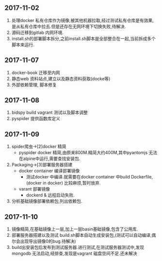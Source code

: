 ## 2017-11-02

1. 处理docker 私有仓库作为镜像,被其他机器拉取,经过测试私有仓库是有效果,是从私有仓库中拉去.但是还存在无网环境下切换失败,待解决.
2. 源码迁移到gitlab 内网环境. [](/yuan-ma-qian-yi-bu-zou.md)
3. install.sh的部署脚本拆分,之前install.sh脚本是全部整合在一起,当前拆成多个脚本来运行.

## 2017-11-07

1. docker-book 迁移至内网
2. 静态web 资料站点,建立以及静态资料获取(docke等)
3. 外部依赖管理, 脚本修复

## 2017-11-08
1. bidspy build vagrant 测试以及脚本调整
2. pyspider 提供函数库定义

## 2017-11-09
1. spider爬虫->[2]docker 精简
    + pyspider docker 精简,由原来800M.精简大约400M,其中pyantomjs 无法在alpine中运行,需要查找安装包.
2. Packaging->[3]部署服务器搭建
    + docker container 编译部署镜像  
        + 测试docker 中编译.就需要在docker container 中build Dockerfile, (docker in docker) 比较麻烦,暂时放弃.
    + varant 部署镜像
        + dockerd & 远程启动失败.
3. 分析基础镜像部署依赖包,列出依赖包.
    
## 2017-11-10
1. 镜像精简,在基础镜像上一层,加上一层basin基础镜像,包含了公用库.
2. 部署服务器搭建以及测试 build.sh脚本自动生成安装包,(测试可以自动编译,偶尔会出现导出镜像0的bug.待解决)
3. build出安装包后发布到测试服务器.进行测试,在测试服务器测试中,发现mongodb 无法启动,经排查,发现是vagrant 磁盘空间不足.还未解决